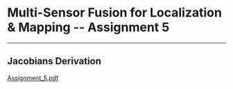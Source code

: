 # Multi-Sensor Fusion for Localization & Mapping -- Assignment 5


---
## Jacobians Derivation 


[Assignment_5.pdf](https://github.com/ZLiu45/Sensor-Fusion-for-Localization-Courseware/files/7917614/Assignment_5.pdf)
